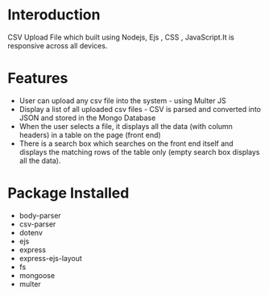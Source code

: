 
<h1> Interoduction </h1>

CSV Upload File which built using Nodejs, Ejs , CSS , JavaScript.It is responsive across all devices.


<h1> Features </h1>
<ul>
  <li> User can upload any csv file into the system - using Multer JS </li>
  <li> Display a list of all uploaded csv files - CSV is parsed and converted into JSON and stored in the Mongo Database</li>
  <li> When the user selects a file, it displays all the data (with column headers) in a table on the page (front end)</li>
  <li> There is a search box which searches on the front end itself and displays the matching rows of the table only (empty search box displays all the data).</li>
</ul>


<h1> Package Installed </h1>

<ul>
  <li>body-parser</li>
  <li>csv-parser</li>
  <li>dotenv</li>
  <li>ejs</li>
  <li>express</li>
  <li>express-ejs-layout</li>
  <li>fs</li>
  <li>mongoose</li>
  <li>multer</li>
</ul>

